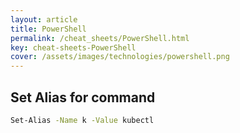 ```yaml
---
layout: article
title: PowerShell
permalink: /cheat_sheets/PowerShell.html
key: cheat-sheets-PowerShell
cover: /assets/images/technologies/powershell.png
---
```


## Set Alias for command

```bash
Set-Alias -Name k -Value kubectl
```
